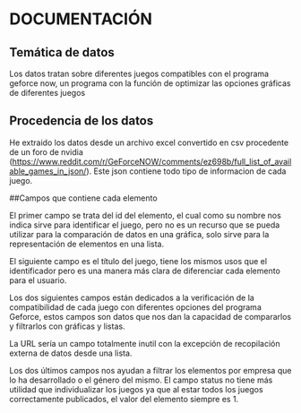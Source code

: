 # DOCUMENTACIÓN

## Temática de datos

Los datos tratan sobre diferentes juegos compatibles con el programa geforce now, un programa con la función de optimizar las opciones 
gráficas de diferentes juegos

## Procedencia de los datos

He extraido los datos desde un archivo excel convertido en csv
procedente de un foro de nvidia (https://www.reddit.com/r/GeForceNOW/comments/ez698b/full_list_of_available_games_in_json/).
Este json contiene todo tipo de informacion de cada juego.

##Campos que contiene cada elemento

El primer campo se trata del id del elemento, el cual como su nombre nos indica sirve para identificar el juego, pero no 
es un recurso que se pueda utilizar para la comparación de datos en una gráfica, solo sirve para la representación de elementos
en una lista.

El siguiente campo es el título del juego, tiene los mismos usos que el identificador pero es una manera más clara de diferenciar cada
elemento para el usuario.

Los dos siguientes campos están dedicados a la verificación de la compatibilidad de cada juego con diferentes opciones del programa Geforce,
estos campos son datos que nos dan la capacidad de compararlos y filtrarlos con gráficas y listas.

La URL sería un campo totalmente inutil con la excepción de recopilación externa de datos desde una lista.

Los dos últimos campos nos ayudan a filtrar los elementos por empresa que lo ha desarrollado o el género del mismo.
El campo status no tiene más utilidad que individualizar los juegos ya que al estar todos los juegos correctamente publicados, el valor del 
elemento siempre es 1.
